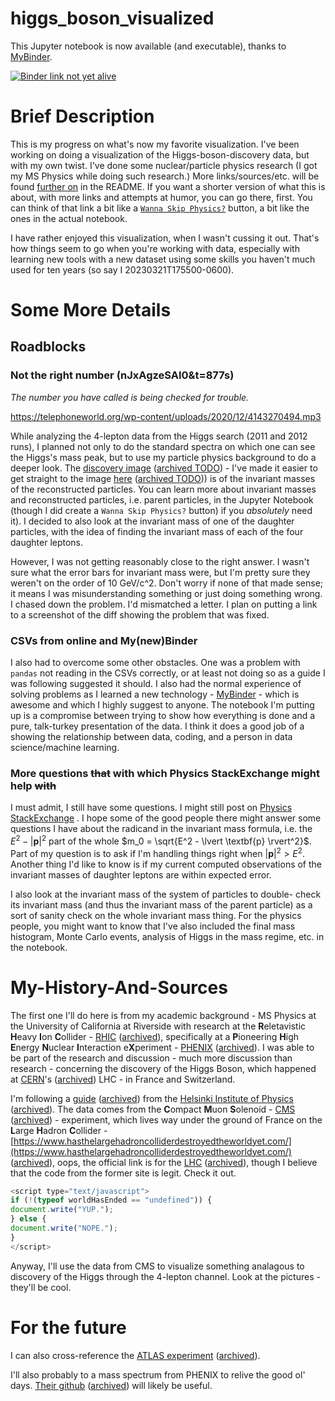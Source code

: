 # higgs_boson_visualized

This Jupyter notebook is now available (and executable), thanks to [MyBinder](https://mybinder.org/).

[![Binder link not yet alive](https://mybinder.org/badge_logo.svg)](https://hub.ovh2.mybinder.org/user/bballdave025-hi-oson_visualized-r2tutfn0/doc/tree/Higgs_Boson_Discovery_Visualization.ipynb)

# Brief Description

This is my progress on what's now my favorite visualization. I've been
working on doing a visualization of the Higgs-boson-discovery data, but with
my own twist. I've done some nuclear/particle physics research (I got my
MS Physics while doing such research.) More links/sources/etc. will be found
[further on](#My-History-And-Sources) in the README. If you want a shorter
version of what this is about, with more links and attempts at humor, you
can go there, first. You can think of that link a bit like a
[`Wanna Skip Physics?`](#My-History-And-Sources) button, a bit like the ones
in the actual notebook.

I have rather enjoyed this visualization, when I wasn't cussing it out.
That's how things seem to go when you're working with data, especially with
learning new tools with a new dataset using some skills you haven't much
used for ten years (so say I 20230321T175500-0600). 

# Some More Details

## Roadblocks

### Not the right number (nJxAgzeSAI0&t=877s)

_The number you have called is being checked for trouble._

https://telephoneworld.org/wp-content/uploads/2020/12/4143270494.mp3

While analyzing the 
4-lepton data from the Higgs search (2011 and 2012 runs), I planned not
only to do the standard spectra on which one can see the Higgs's mass peak,
but to use my particle physics background to do a deeper look. The [discovery
image](https://inspirehep.net/literature/1124338) ([archived TODO]()) - I've 
made it easier to get straight to the image 
[here](https://inspirehep.net/files/6d3aa0c4fbefece34158f7f0c6e2e818) 
([archived TODO](#))) 
is of the invariant masses of the reconstructed particles. You can learn
more about invariant masses and reconstructed particles, 
i.e. parent particles, 
in the Jupyter Notebook (though I did create a `Wanna Skip Physics?` button) 
if you _absolutely_ need it). I decided to also look at the invariant mass of 
one of the daughter particles, with the idea of finding the invariant mass of
each of the four daughter leptons. 

However, I was not getting reasonably close to the right answer. 
I wasn't sure 
what the error bars for invariant mass were, but I'm pretty sure they 
weren't
on the order of 10 GeV/c^2. Don't worry if none of that made sense; 
it means 
I was misunderstanding something or just doing something wrong. I chased 
down the problem. I'd mismatched a letter. I plan on putting a link to a
screenshot of the diff showing the problem that was fixed.

### CSVs from online and My(new)Binder

I also had to overcome some other obstacles. One was a problem with
`pandas` not reading in the CSVs correctly, or at least not doing so as
a guide I was following suggested it
should. I also had the normal experience of solving problems as I learned a
new technology - [MyBinder](https://mybinder.org/) - which is awesome and 
which I highly suggest
to anyone. The notebook I'm putting up is a compromise between trying to show
how everything is done and a pure, talk-turkey presentation of the data. I
think it does a good job of a showing the relationship between data, coding,
and a person in data science/machine learning.

### More questions <strike>that</strike> **with which** Physics StackExchange might help <strike>with</strike>

I must admit, I still have some questions. I might still post on [Physics
StackExchange](https://physics.stackexchange.com/) . I hope some of the good
people there might answer some questions I have about
the radicand in the invariant
mass formula, i.e. the $E^2 - \lvert \textbf{p} \rvert^2$ part of the whole
$m_0 = \sqrt{E^2 - \lvert \textbf{p} \rvert^2}$. 
Part of my question is to ask 
if I'm handling things right when $\lvert \textbf{p} \rvert^2  >  E^2$.
Another thing I'd like to know is if my current computed observations of the
invariant masses of daughter leptons are within expected error.


I also look at the invariant mass of the system of particles to double-
check its invariant mass (and thus the invariant mass of the parent particle)
as a sort of sanity check on the whole invariant mass thing. For the physics
people, you might want to know that I've also included the final
mass histogram, Monte Carlo events, analysis of Higgs in the mass
regime, etc. in the notebook.

# My-History-And-Sources

The first one I'll do here is from my academic background - MS Physics at the University of California at Riverside with research at the **R**eletavistic **H**eavy **I**on **C**ollider - [RHIC](https://www.bnl.gov/rhic/) ([archived](https://web.archive.org/web/20230303001906/https://www.bnl.gov/rhic/)), specifically at a **P**ioneering **H**igh **E**nergy **N**uclear **I**nteraction e**X**periment - [PHENIX](https://www.phenix.bnl.gov/) ([archived](https://web.archive.org/web/20230305034745/https://www.phenix.bnl.gov/)). I was able to be part of the research and discussion - much more discussion than research - concerning the discovery of the Higgs Boson, which happened at [CERN](https://www.home.cern/)'s ([archived](https://web.archive.org/web/20230305014745/https://www.home.cern/)) LHC - in France and Switzerland.

I'm following a [guide](https://opendata-education.github.io/en_Workshops/exercises/discussion.html) ([archived](https://web.archive.org/web/20230305034951/https://opendata-education.github.io/en_Workshops/exercises/discussion.html)) from the [Helsinki Institute of Physics](https://www.hip.fi/) ([archived](https://web.archive.org/web/20230305040722/https://www.hip.fi/)). The data comes from the **C**ompact **M**uon **S**olenoid - [CMS](https://home.cern/science/experiments/cms) ([archived](https://web.archive.org/web/20230305041155/https://home.cern/science/experiments/cms)) - experiment, which lives way under the ground of France on the **L**arge **H**adron **C**ollider - [https://www.hasthelargehadroncolliderdestroyedtheworldyet.com/](https://www.hasthelargehadroncolliderdestroyedtheworldyet.com/) ([archived](https://web.archive.org/web/20230216163611/https://hasthelargehadroncolliderdestroyedtheworldyet.com/)), oops, the official link is for the [LHC](https://www.home.cern/science/accelerators/large-hadron-collider) ([archived](https://web.archive.org/web/20230305041346/https://www.home.cern/science/accelerators/large-hadron-collider)), though I believe that the code from the former site is legit. Check it out.

```javascript
<script type="text/javascript">
if (!(typeof worldHasEnded == "undefined")) {
document.write("YUP.");
} else {
document.write("NOPE.");
}
</script>
```

Anyway, I'll use the data from CMS to visualize something analagous to discovery of the Higgs through the 4-lepton channel. Look at the pictures - they'll be cool. 


# For the future

I can also cross-reference the [ATLAS experiment](https://github.com/atlas-outreach-data-tools/notebooks-collection-opendata) ([archived](https://web.archive.org/web/20230305041631/https://github.com/atlas-outreach-data-tools/notebooks-collection-opendata)).

I'll also probably to a mass spectrum from PHENIX to relive the good ol' days. [Their github](https://github.com/PhenixCollaboration) ([archived](https://web.archive.org/web/20230305041735/https://github.com/PhenixCollaboration)) will likely be useful.
